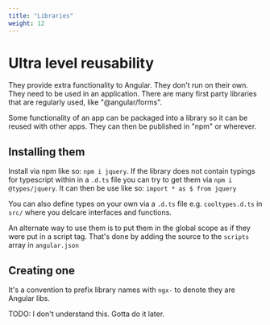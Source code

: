 ```yaml
---
title: "Libraries"
weight: 12
---
```

# Ultra level reusability
They provide extra functionality to Angular. 
They don't run on their own. They need to be used in an application.
There are many first party libraries that are regularly used, like "@angular/forms".

Some functionality of an app can be packaged into a library so it can be reused with other apps.
They can then be published in "npm" or wherever.

## Installing them
Install via npm like so: `npm i jquery`. 
If the library does not contain typings for typescript within in a `.d.ts` file
you can try to get them via `npm i @types/jquery`.
It can then be use like so: `import * as $ from jquery`

You can also define types on your own via a `.d.ts` file e.g. `cooltypes.d.ts` in `src/`
where you delcare interfaces and functions.

An alternate way to use them is to put them in the global scope as if they were put in a script tag.
That's done by adding the source to the `scripts` array in `angular.json`

## Creating one
It's a convention to prefix library names with `ngx-` to denote they are Angular libs.

TODO:
I don't understand this. Gotta do it later.